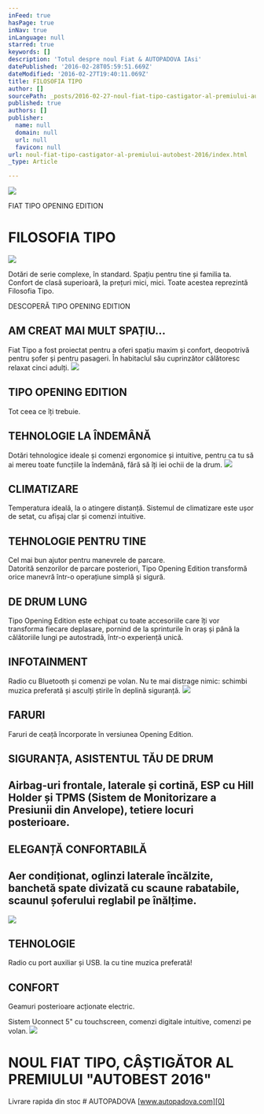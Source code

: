 ```yaml
---
inFeed: true
hasPage: true
inNav: true
inLanguage: null
starred: true
keywords: []
description: 'Totul despre noul Fiat & AUTOPADOVA IAsi'
datePublished: '2016-02-28T05:59:51.669Z'
dateModified: '2016-02-27T19:40:11.069Z'
title: FILOSOFIA TIPO
author: []
sourcePath: _posts/2016-02-27-noul-fiat-tipo-castigator-al-premiului-autobest-2016.md
published: true
authors: []
publisher:
  name: null
  domain: null
  url: null
  favicon: null
url: noul-fiat-tipo-castigator-al-premiului-autobest-2016/index.html
_type: Article

---
```

![](https://the-grid-user-content.s3-us-west-2.amazonaws.com/ed10054b-50a9-4f6f-82ca-ad942bc4ade2.jpg)

FIAT TIPO OPENING EDITION

# FILOSOFIA TIPO
![](https://the-grid-user-content.s3-us-west-2.amazonaws.com/e6fd3c1c-bc16-4a0c-93a7-64eacfc6a265.jpg)

Dotări de serie complexe, în standard. Spațiu pentru tine și familia ta. Confort de clasă superioară, la prețuri mici, mici. Toate acestea reprezintă Filosofia Tipo.

DESCOPERĂ TIPO OPENING EDITION

## AM CREAT MAI MULT SPAȚIU...

Fiat Tipo a fost proiectat pentru a oferi spațiu maxim și confort, deopotrivă pentru șofer și pentru pasageri. În habitaclul său cuprinzător călătoresc relaxat cinci adulți.
![](https://the-grid-user-content.s3-us-west-2.amazonaws.com/9aa422bd-7260-4603-bc33-50bf21830f93.jpg)

## TIPO OPENING EDITION

Tot ceea ce îți trebuie.

## TEHNOLOGIE LA ÎNDEMÂNĂ

Dotări tehnologice ideale și comenzi ergonomice și intuitive, pentru ca tu să ai mereu toate funcțiile la îndemână, fără să îți iei ochii de la drum.
![](https://the-grid-user-content.s3-us-west-2.amazonaws.com/766c49d9-45d7-40aa-bdbc-dc2df7d1a1fe.jpg)

## CLIMATIZARE

Temperatura ideală, la o atingere distanță. Sistemul de climatizare este ușor de setat, cu afișaj clar și comenzi intuitive.

## TEHNOLOGIE PENTRU TINE

Cel mai bun ajutor pentru manevrele de parcare.  
Datorită senzorilor de parcare posteriori, Tipo Opening Edition transformă orice manevră într-o operațiune simplă și sigură.

## DE DRUM LUNG

Tipo Opening Edition este echipat cu toate accesoriile care îți vor transforma fiecare deplasare, pornind de la sprinturile în oraș și până la călătoriile lungi pe autostradă, într-o experiență unică.

## INFOTAINMENT

Radio cu Bluetooth și comenzi pe volan. Nu te mai distrage nimic: schimbi muzica preferată și asculți știrile în deplină siguranță.
![](https://the-grid-user-content.s3-us-west-2.amazonaws.com/d9dca62b-3c74-4db2-a314-6aa22fd9473a.jpg)

## FARURI

Faruri de ceață încorporate în versiunea Opening Edition.

## SIGURANȚA, ASISTENTUL TĂU DE DRUM

## Airbag-uri frontale, laterale și cortină, ESP cu Hill Holder și TPMS (Sistem de Monitorizare a Presiunii din Anvelope), tetiere locuri posterioare.

## ELEGANȚĂ CONFORTABILĂ

## Aer condiționat, oglinzi laterale încălzite, banchetă spate divizată cu scaune rabatabile, scaunul șoferului reglabil pe înălțime.
![](https://the-grid-user-content.s3-us-west-2.amazonaws.com/11ed7c49-ab03-4d0d-ae84-cf74b52cdfa2.jpg)

## TEHNOLOGIE

Radio cu port auxiliar și USB. Ia cu tine muzica preferată!

## CONFORT

Geamuri posterioare acționate electric.

Sistem Uconnect 5" cu touchscreen, comenzi digitale intuitive, comenzi pe volan.
![](https://the-grid-user-content.s3-us-west-2.amazonaws.com/7b4524ef-68cd-47ed-8c21-bdc7a5a4a5cc.jpg)

# 

# 

# NOUL FIAT TIPO, CÂȘTIGĂTOR AL PREMIULUI "AUTOBEST 2016"

Livrare rapida din stoc \# AUTOPADOVA [www.autopadova.com][0]

[0]: www.autopadova.com